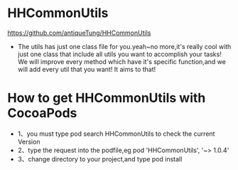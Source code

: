 # HHCommonUtils
https://github.com/antiqueTung/HHCommonUtils
  * The utils has just one class file for you.yeah~no more,it's really cool with just one class that include all utils you want to accomplish your tasks! We will improve every method which have it's specific function,and we will add every util that you want! It aims to that!
# How to get HHCommonUtils with CocoaPods
  * 1、you must type pod search HHCommonUtils to check the current Version
  * 2、type the request into the podfile,eg pod 'HHCommonUtils', '~> 1.0.4'
  * 3、change directory to your project,and type pod install
  
